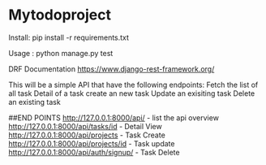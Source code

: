 # Mytodoproject

Install:
pip install -r requirements.txt

Usage :
python manage.py test

DRF Documentation
https://www.django-rest-framework.org/


This will be a simple API that have the following endpoints:
Fetch the list of all task
Detail of a task
create an new task
Update an exisiting task
Delete an existing task


##END POINTS
http://127.0.0.1:8000/api/ - list the api overview
http://127.0.0.1:8000/api/tasks/id - Detail View
http://127.0.0.1:8000/api/projects - Task Create
http://127.0.0.1:8000/api/projects/id - Task update
http://127.0.0.1:8000/api/auth/signup/ - Task Delete


